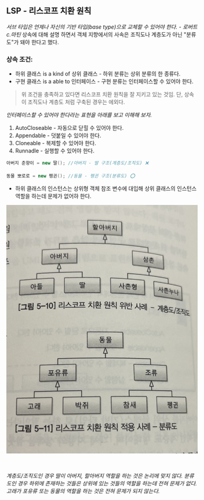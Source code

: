 ## LSP - 리스코프 치환 원칙

*서브 타입은 언제나 자신의 기반 타입(base type)으로 교체할 수 있어야 한다. - 로버트 c.마틴*
상속에 대해 설명 하면서 객체 지향에서의 사속은 조직도나 계층도가 아닌 "분류도"가 돼야 한다고 했다.

### 상속 조건:
- 하위 클래스 is a kind of 상위 클래스 - 하위 분류는 상위 분류의 한 종류다.
- 구현 클래스 is a able to 인터페이스 - 구현 분류는 인터페이스할 수 있어야 한다.

> 위 조건을 충족하고 있다면 리스코프 치환 원칙을 잘 지키고 있는 것임.
> 단, 상속이 조직도나 계층도 처럼 구축된 경우는 에외다.

*인터페이스할 수 있어야 한다라는 표현을 아래를 보고 이해해 보자.*
1. AutoCloseable - 자동으로 닫힐 수 있어야 한다.
2. Appendable - 덧붙일 수 있어야 한다.
3. Cloneable - 복제할 수 있어야 한다.
4. Runnadle - 실행할 수 있어야 한다.

```java
아버지 춘향이 = new 딸(); //아버지 - 딸 구조(계층도/조직도) ❌

동물 뽀로로 = new 펭귄(); //동물 - 펭귄 구조(분류도) ⭕️
```
- 하위 클래스의 인스턴스는 상위형 객체 참조 변수에 대입해 상위 클래스의 인스턴스 역할을 하는데 문제가 없어햐 한다.

<p align="center">
<img src="https://github.com/kmc77/java-oop-to-spring/blob/main/05_%EA%B0%9D%EC%B2%B4%20%EC%A7%80%ED%96%A5%20%EC%84%A4%EA%B3%84%205%EC%9B%90%EC%B9%99%20-%20SOLID/LSP%20-%20%EB%A6%AC%EC%8A%A4%EC%BD%94%ED%94%84%20%EC%B9%98%ED%99%98%20%EC%9B%90%EC%B9%99/IMG_4805.jpg" width="600"/>
</p>
<br>


*계층도/조직도인 경우 딸이 아버지, 할아버지 역할을 하는 것은 논리에 맞지 않다.*
*분류도인 경우 하위에 존재하는 것들은 상위에 있는 것들의 역할을 하는데 전혀 문제가 없다. 고래가 포유류 또는 동물의 역할을 하는 것은 전혀 문제가 되지 않는다.*
